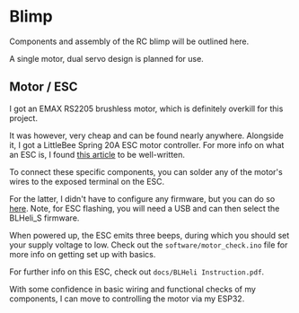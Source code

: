 # Blimp
Components and assembly of the RC blimp will be outlined here.

A single motor, dual servo design is planned for use.

## Motor / ESC
I got an EMAX RS2205 brushless motor, which is definitely overkill for this project.

It was however, very cheap and can be found nearly anywhere. Alongside it, I got a 
LittleBee Spring 20A ESC motor controller. For more info on what an ESC is, I found 
[this article](https://www.tytorobotics.com/blogs/articles/what-is-an-esc-how-does-an-esc-work)
to be well-written.

To connect these specific components, you can solder any of the motor's wires to the exposed terminal
on the ESC.

For the latter, I didn't have to configure any firmware, but you can do so [here](https://esc-configurator.com/).
Note, for ESC flashing, you will need a USB and can then select the BLHeli_S firmware.

When powered up, the ESC emits three beeps, during which you should set your supply voltage to low.
Check out the `software/motor_check.ino` file for more info on getting set up with basics.

For further info on this ESC, check out `docs/BLHeli Instruction.pdf`.

With some confidence in basic wiring and functional checks of my components, I can move to
controlling the motor via my ESP32.
